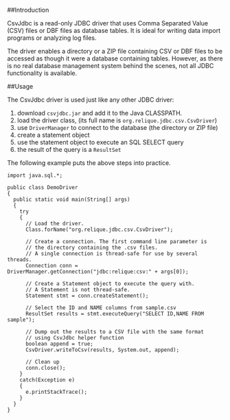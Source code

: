 ##Introduction

CsvJdbc is a read-only JDBC driver that uses Comma Separated Value (CSV) files
or DBF files as database tables. It is ideal for writing data import programs
or analyzing log files.

The driver enables a directory or a ZIP file containing CSV or DBF files to be
accessed as though it were a database containing tables. However, as there is
no real database management system behind the scenes, not all JDBC
functionality is available.

##Usage

The CsvJdbc driver is used just like any other JDBC driver:

1. download `csvjdbc.jar` and add it to the Java CLASSPATH.
2. load the driver class, (its full name is `org.relique.jdbc.csv.CsvDriver`)
3. use `DriverManager` to connect to the database (the directory or ZIP file)
4. create a statement object
5. use the statement object to execute an SQL SELECT query
6. the result of the query is a `ResultSet`

The following example puts the above steps into practice.

    import java.sql.*;

    public class DemoDriver
    {
      public static void main(String[] args)
      {
        try
        {
          // Load the driver.
          Class.forName("org.relique.jdbc.csv.CsvDriver");
    
          // Create a connection. The first command line parameter is
          // the directory containing the .csv files.
          // A single connection is thread-safe for use by several threads.
          Connection conn = DriverManager.getConnection("jdbc:relique:csv:" + args[0]);
    
          // Create a Statement object to execute the query with.
          // A Statement is not thread-safe.
          Statement stmt = conn.createStatement();
    
          // Select the ID and NAME columns from sample.csv
          ResultSet results = stmt.executeQuery("SELECT ID,NAME FROM sample");
    
          // Dump out the results to a CSV file with the same format
          // using CsvJdbc helper function
          boolean append = true;
          CsvDriver.writeToCsv(results, System.out, append);
    
          // Clean up
          conn.close();
        }
        catch(Exception e)
        {
          e.printStackTrace();
        }
      }
    }

